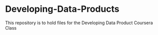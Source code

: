 # Developing-Data-Products
This repository is to hold files for the Developing Data Product Coursera Class
